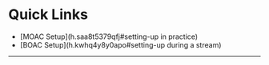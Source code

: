 Quick Links
===========

*   [MOAC Setup](h.saa8t5379qfj#setting-up in practice)
*   [BOAC Setup](h.kwhq4y8y0apo#setting-up during a stream)

* * *
